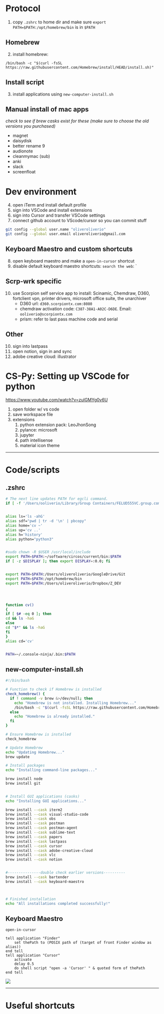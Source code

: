 # Protocol
1. copy `.zshrc` to home dir and make sure `export PATH=$PATH:/opt/homebrew/bin` is in `$PATH`

## Homebrew
2. install homebrew:

```
/bin/bash -c "$(curl -fsSL https://raw.githubusercontent.com/Homebrew/install/HEAD/install.sh)"
```

## Install script
3. install applications using `new-computer-install.sh`

## Manual install of mac apps
*check to see if brew casks exist for these (make sure to choose the old versions you purchased)*

   - magnet
   - daisydisk
   - better rename 9
   - audionote
   - cleanmymac (sub)
   - anki
   - slack
   - screenfloat

# Dev environment
4. open iTerm and install default profile
5. sign into VSCode and install extensions
6. sign into Cursor and transfer VSCode settings
7. connect github account to VScode/cursor so you can commit stuff
```sh
git config --global user.name "oliveroliverio"
git config --global user.email oliveroliverio@gmail.com
```


## Keyboard Maestro and custom shortcuts
8.  open keyboard maestro and make a `open-in-cursor` shortcut
9.  disable default keyboard maestro shortcuts:  `search the web`: `

## Scrp-wrk specific
10. use Scorpion self service app to install: Scinamic, Chemdraw, D360, fortclient vpn, printer drivers, microsoft office suite, the unarchiver
    - D360 url: `d360.scorpiontx.com:8080`
    - chemdraw activation code: `C387-38A1-A02C-D6DE`.  Email: `ooliverio@scorpiontx.com`
    - prism: refer to last pass machine code and serial

## Other
10. sign into lastpass
11.  open notion, sign in and sync
12. adobe creative cloud: illustrator


# CS-Py: Setting up VSCode for python

https://www.youtube.com/watch?v=zulGMYg0v6U

1. open folder w/ vs code
2. save workspace file
3. extensions
    1. python extension pack: LeoJhonSong
    2. pylance: microsoft
    3. jupyter
    4. path intellisense
    5. material icon theme



---
# Code/scripts

## .zshrc
```bash
# The next line updates PATH for egcli command.
if [ -f '/Users/ooliverio/Library/Group Containers/FELUD555VC.group.com.egnyte.DesktopApp/CLI/egcli.inc' ]; then . '/Users/ooliverio/Library/Group Containers/FELUD555VC.group.com.egnyte.DesktopApp/CLI/egcli.inc'; fi


alias ls='ls -ahG'
alias sdf="pwd | tr -d '\n' | pbcopy"
alias home='cv ~'
alias up='cv ..'
alias h='history'
alias python="python3"


#sudo chown -R $USER /usr/local/include
export PATH=$PATH:~/software/circos/current/bin:$PATH
if [ -z $DISPLAY ]; then export DISPLAY=:0.0; fi


export PATH=$PATH:/Users/oliveroliverio/GoogleDrive/Git
export PATH=$PATH:/opt/homebrew/bin
export PATH=$PATH:/Users/oliveroliverio/Dropbox/Z_DEV




function cv()
{
if [ $# -eq 0 ]; then
cd && ls -haG
else
cd "$*" && ls -haG
fi
}
alias cd='cv'


PATH=~/.console-ninja/.bin:$PATH
```

## new-computer-install.sh
```sh
#!/bin/bash

# Function to check if Homebrew is installed
check_homebrew() {
  if ! command -v brew &>/dev/null; then
    echo "Homebrew is not installed. Installing Homebrew..."
    /bin/bash -c "$(curl -fsSL https://raw.githubusercontent.com/Homebrew/install/HEAD/install.sh)"
  else
    echo "Homebrew is already installed."
  fi
}

# Ensure Homebrew is installed
check_homebrew

# Update Homebrew
echo "Updating Homebrew..."
brew update

# Install packages
echo "Installing command-line packages..."

brew install node
brew install git


# Install GUI applications (casks)
echo "Installing GUI applications..."

brew install --cask iterm2
brew install --cask visual-studio-code
brew install --cask obs
brew install --cask postman
brew install --cask postman-agent
brew install --cask sublime-text
brew install --cask papers
brew install --cask lastpass
brew install --cask cursor
brew install --cask adobe-creative-cloud
brew install --cask vlc
brew install --cask notion


#---------------double check earlier versions----------
brew install --cask bartender
brew install --cask keyboard-maestro



# Finished installation
echo "All installations completed successfully!"


```

## Keyboard Maestro
`open-in-cursor`
```applescript
tell application "Finder"
	set thePath to (POSIX path of (target of front Finder window as alias))
end tell
tell application "Cursor"
	activate
	delay 0.5
	do shell script "open -a 'Cursor' " & quoted form of thePath
end tell

```
![](readme_img/2024-12-05-12-44-00.png)

---
# Useful shortcuts